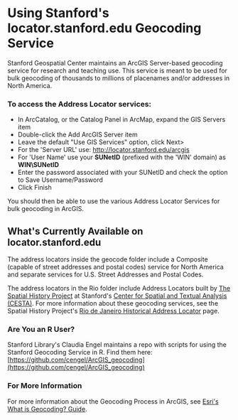 # Using Stanford's locator.stanford.edu Geocoding Service

Stanford Geospatial Center maintains an ArcGIS Server-based geocoding service for research and teaching use. This service is meant to be used for bulk geocoding of thousands to millions of placenames and/or addresses in North America.

### To access the Address Locator services:

* In ArcCatalog, or the Catalog Panel in ArcMap, expand the GIS Servers item
* Double-click the Add ArcGIS Server item
* Leave the default "Use GIS Services" option, click Next>
* For the 'Server URL' use: http://locator.stanford.edu/arcgis
* For 'User Name' use your **SUNetID** (prefixed with the 'WIN\' domain) as **WIN\SUNetID**
* Enter the password associated with your SUNetID and check the option to Save Username/Password
* Click Finish

You should then be able to use the various Address Locator Services for bulk geocoding in ArcGIS.

## What's Currently Available on locator.stanford.edu

The address locators inside the geocode folder include a Composite (capable of street addresses and postal codes) service for North America and separate services for U.S. Street Addresses and Postal Codes.

The address locators in the Rio folder include Address Locators built by [The Spatial History Project](http://web.stanford.edu/group/spatialhistory/cgi-bin/site/index.php) at Stanford's [Center for Spatial and Textual Analysis (CESTA)](https://cesta.stanford.edu/). For more information about these geocoding services, see the Spatial History Project's [Rio de Janeiro Historical Address Locator](http://web.stanford.edu/group/spatialhistory/cgi-bin/site/viz.php?id=123&project_id=999) page.

### Are You an R User?

Stanford Library's Claudia Engel maintains a repo with scripts for using the Stanford Geocoding Service in R. Find them here: [https://github.com/cengel/ArcGIS_geocoding](https://github.com/cengel/ArcGIS_geocoding)

### For More Information

For more information about the Geocoding Process in ArcGIS, see [Esri's What is Geocoding? Guide](http://desktop.arcgis.com/en/desktop/latest/guide-books/geocoding/what-is-geocoding.htm).
